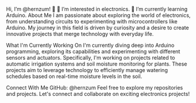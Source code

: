 Hi, I’m @hernzum! 👋
👀 I’m interested in electronics.
🌱 I’m currently learning Arduino.
About Me
I am passionate about exploring the world of electronics, from understanding circuits to experimenting with microcontrollers like Arduino. My journey in this field is driven by curiosity and a desire to create innovative projects that merge technology with everyday life.

What I'm Currently Working On
I'm currently diving deep into Arduino programming, exploring its capabilities and experimenting with different sensors and actuators. Specifically, I'm working on projects related to automatic irrigation systems and soil moisture monitoring for plants. These projects aim to leverage technology to efficiently manage watering schedules based on real-time moisture levels in the soil.

Connect With Me
GitHub: @hernzum
Feel free to explore my repositories and projects. Let's connect and collaborate on exciting electronics projects!

